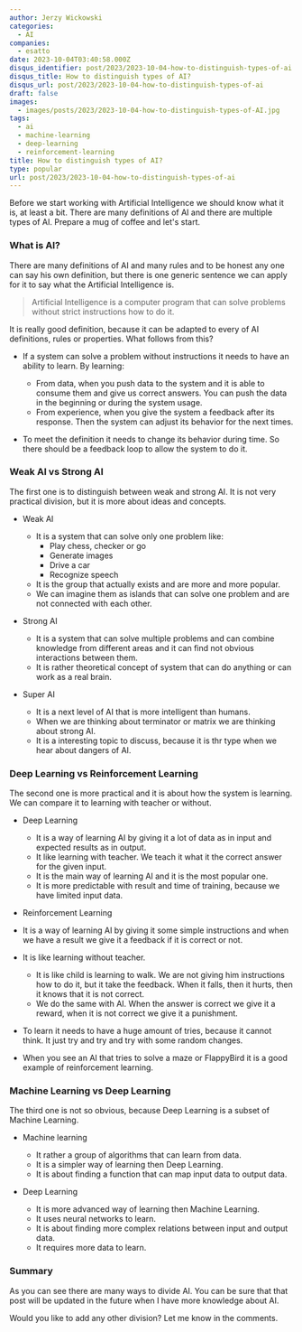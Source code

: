 ```yaml
---
author: Jerzy Wickowski
categories:
  - AI
companies:
  - esatto
date: 2023-10-04T03:40:58.000Z
disqus_identifier: post/2023/2023-10-04-how-to-distinguish-types-of-ai
disqus_title: How to distinguish types of AI?
disqus_url: post/2023/2023-10-04-how-to-distinguish-types-of-ai
draft: false
images:
  - images/posts/2023/2023-10-04-how-to-distinguish-types-of-AI.jpg
tags:
  - ai
  - machine-learning
  - deep-learning
  - reinforcement-learning
title: How to distinguish types of AI?
type: popular
url: post/2023/2023-10-04-how-to-distinguish-types-of-ai
---
```


Before we start working with Artificial Intelligence we should know what it is, at least a bit. There are many definitions of AI and there are multiple types of AI. Prepare a mug of coffee and let's start.

### What is AI?
There are many definitions of AI and many rules and to be honest any one can say his own definition, but there is one generic sentence we can apply for it to say what the  Artificial Intelligence is. 

> Artificial Intelligence is a computer program that can solve problems without strict instructions how to do it.

It is really good definition, because it can be adapted to every of AI definitions, rules or properties. What follows from this?

- If a system can solve a problem without instructions it needs to have an ability to learn. By learning:
    - From data, when you push data to the system and it is able to consume them and give us correct answers. You can push the data in the beginning or during the system usage.
    - From experience, when you give the system a feedback after its response. Then the system can adjust its behavior for the next times.

- To meet the definition it needs to change its behavior during time. So there should be a feedback loop to allow the system to do it.

### Weak AI vs Strong AI
The first one is to distinguish between weak and strong AI. It is not very practical division, but it is more about ideas and concepts.

- Weak AI 
  - It is a system that can solve only one problem like:
    - Play chess, checker or go
    - Generate images
    - Drive a car
    - Recognize speech
  - It is the group that actually exists and are more and more popular.
  - We can imagine them as islands that can solve one problem and are not connected with each other.

- Strong AI 
  - It is a system that can solve multiple problems and can combine knowledge from different areas and it can find not obvious interactions between them.
  - It is rather theoretical concept of system that can do anything or can work as a real brain.

- Super AI
  - It is a next level of AI that is more intelligent than humans.  
  - When we are thinking about terminator or matrix we are thinking about strong AI.
  - It is a interesting topic to discuss, because it is thr type when we hear about dangers of AI.

### Deep Learning vs Reinforcement Learning
The second one is more practical and it is about how the system is learning. We can compare it to learning with teacher or without.

- Deep Learning
  - It is a way of learning AI by giving it a lot of data as in input and expected results as in output.
  - It like learning with teacher. We teach it what it the correct answer for the given input.
  - It is the main way of learning AI and it is the most popular one.
  - It is more predictable with result and time of training, because we have limited input data.
  
- Reinforcement Learning
 - It is a way of learning AI by giving it some simple instructions and when we have a result we give it a feedback if it is correct or not.
 - It is like learning without teacher. 
   - It is like child is learning to walk. We are not giving him instructions how to do it, but it take the feedback. When it falls, then it hurts, then it knows that it is not correct.
   - We do the same with AI. When the answer is correct we give it a reward, when it is not correct we give it a punishment.
 - To learn it needs to have a huge amount of tries, because it cannot think. It just try and try and try with some random changes.
 - When you see an AI that tries to solve a maze or FlappyBird it is a good example of reinforcement learning.

### Machine Learning vs Deep Learning
The third one is not so obvious, because Deep Learning is a subset of Machine Learning.

- Machine learning
  - It rather a group of algorithms that can learn from data.
  - It is a simpler way of learning then Deep Learning.
  - It is about finding a function that can map input data to output data.

- Deep Learning
  - It is more advanced way of learning then Machine Learning.
  - It uses neural networks to learn.
  - It is about finding more complex relations between input and output data.
  - It requires more data to learn.


### Summary
As you can see there are many ways to divide AI. You can be sure that that post will be updated in the future when I have more knowledge about AI.

Would you like to add any other division? Let me know in the comments.
